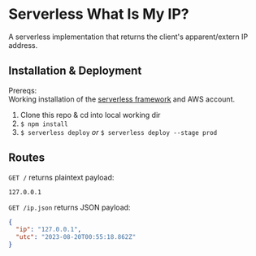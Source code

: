 # Serverless What Is My IP?

A serverless implementation that returns the client's apparent/extern IP address.

## Installation & Deployment

Prereqs:  
Working installation of the [serverless framework](https://www.serverless.com/framework/docs/getting-started) and AWS account.

1. Clone this repo & cd into local working dir
2. `$ npm install`
3. `$ serverless deploy` _or_ `$ serverless deploy --stage prod`

## Routes

`GET /` returns plaintext payload:  

```
127.0.0.1
```

`GET /ip.json` returns JSON payload:  

```json
{
  "ip": "127.0.0.1",
  "utc": "2023-08-20T00:55:18.862Z"
}
```
